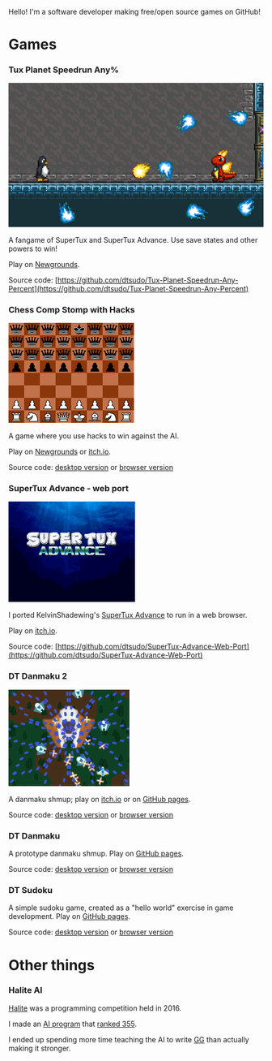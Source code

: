Hello! I'm a software developer making free/open source games on GitHub!

# Games

### Tux Planet Speedrun Any%

![screenshot](TuxPlanetSpeedrunScreenshot.png)

A fangame of SuperTux and SuperTux Advance. Use save states and other powers to win!

Play on [Newgrounds](https://www.newgrounds.com/portal/view/857405).

Source code: [https://github.com/dtsudo/Tux-Planet-Speedrun-Any-Percent](https://github.com/dtsudo/Tux-Planet-Speedrun-Any-Percent)

### Chess Comp Stomp with Hacks

![screenshot](ChessCompStompScreenshot.png)

A game where you use hacks to win against the AI.

Play on [Newgrounds](https://www.newgrounds.com/portal/view/835619) or [itch.io](https://dtsudo.itch.io/chess-comp-stomp-with-hacks).

Source code: [desktop version](https://github.com/dtsudo/Chess-Comp-Stomp-with-Hacks-Desktop-Version) or [browser version](https://github.com/dtsudo/Chess-Comp-Stomp-with-Hacks-Web-Browser-Version)

### SuperTux Advance - web port

![screenshot](SuperTuxAdvanceScreenshot.png)

I ported KelvinShadewing's [SuperTux Advance](https://github.com/KelvinShadewing/supertux-advance) to run in a web browser.

Play on [itch.io](https://dtsudo.itch.io/supertux-advance-beta-web-version-port).

Source code: [https://github.com/dtsudo/SuperTux-Advance-Web-Port](https://github.com/dtsudo/SuperTux-Advance-Web-Port)

### DT Danmaku 2

![screenshot](DTDanmaku2Screenshot.png)

A danmaku shmup; play on [itch.io](https://dtsudo.itch.io/dt-danmaku-2) or on [GitHub pages](https://dtsudo.github.io/DT-Danmaku-2-Web-Browser-Version-Demo/DTDanmaku2.html?fps=60&playerbulletspread=1&playerbulletstrength=1&numlives=3).

Source code: [desktop version](https://github.com/dtsudo/DT-Danmaku-2) or [browser version](https://github.com/dtsudo/DT-Danmaku-2-Web-Browser-Version)

### DT Danmaku

A prototype danmaku shmup. Play on [GitHub pages](https://dtsudo.github.io/DT-Danmaku-Web-Browser-Version-Demo/DTDanmaku.html?fps=30).

Source code: [desktop version](https://github.com/dtsudo/DT-Danmaku) or [browser version](https://github.com/dtsudo/DT-Danmaku-Web-Browser-Version)

### DT Sudoku

A simple sudoku game, created as a "hello world" exercise in game development. Play on [GitHub pages](https://dtsudo.github.io/DT-Sudoku-Web-Browser-Version-Demo/DTSudoku.html).

Source code: [desktop version](https://github.com/dtsudo/DT-Sudoku) or [browser version](https://github.com/dtsudo/DT-Sudoku-Web-Browser-Version)

# Other things

### Halite AI

[Halite](https://github.com/HaliteChallenge/Halite) was a programming competition held in 2016.

I made an [AI program](https://github.com/dtsudo/HaliteAI) that [ranked 355](https://2016.halite.io/user.html?userID=3326).

I ended up spending more time teaching the AI to write [GG](https://2016.halite.io/game.html?replay=ar1487294118-2779129654.hlt) than actually making it stronger.
